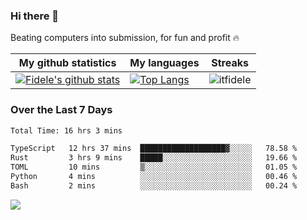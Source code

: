 ### Hi there 👋
<p>Beating computers into submission, for fun and profit 🔥</p>

|My github statistics|My languages|Streaks|
|-|-|-|
|[![Fidele's github stats](https://github-readme-stats.vercel.app/api?username=itfidele&count_private=true&show_icons=true&theme=dark&hide_title=true)](https://github.com/itfidele)|[![Top Langs](https://github-readme-stats.vercel.app/api/top-langs/?username=itfidele&show_icons=true&langs_count=8&theme=dark&layout=compact&hide_title=true)](https://github.com/itfidele)|![itfidele](https://github-readme-streak-stats.herokuapp.com/?user=itfidele&theme=dark)

### Over the Last 7 Days
<!--START_SECTION:waka-->

```txt
Total Time: 16 hrs 3 mins

TypeScript   12 hrs 37 mins  ███████████████████▓░░░░░   78.58 %
Rust         3 hrs 9 mins    █████░░░░░░░░░░░░░░░░░░░░   19.66 %
TOML         10 mins         ▒░░░░░░░░░░░░░░░░░░░░░░░░   01.05 %
Python       4 mins          ░░░░░░░░░░░░░░░░░░░░░░░░░   00.46 %
Bash         2 mins          ░░░░░░░░░░░░░░░░░░░░░░░░░   00.24 %
```

<!--END_SECTION:waka-->



![](https://komarev.com/ghpvc/?username=itfidele)
